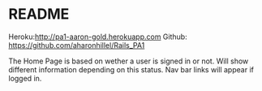 # README

Heroku:http://pa1-aaron-gold.herokuapp.com
Github: https://github.com/aharonhillel/Rails_PA1

The Home Page is based on wether a user is signed in or not. Will show different information depending on this status. Nav bar links will appear if logged in.
